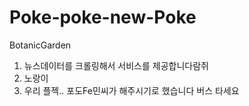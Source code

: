 # Poke-poke-new-Poke
BotanicGarden
1. 뉴스데이터를 크롤링해서 서비스를 제공합니다람쥐
2. 노랑이
3. 우리 플젝.. 포도Fe민씨가 해주시기로 했습니다 버스 타세요
